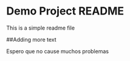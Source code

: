 # Demo Project README

This is a simple readme file

##Adding more text

Espero que no cause muchos problemas
